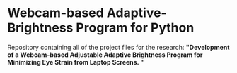 # Webcam-based Adaptive-Brightness Program for Python

Repository containing all of the project files for the research: **"Development of a Webcam-based Adjustable Adaptive Brightness Program for Minimizing Eye Strain from Laptop Screens. "**
